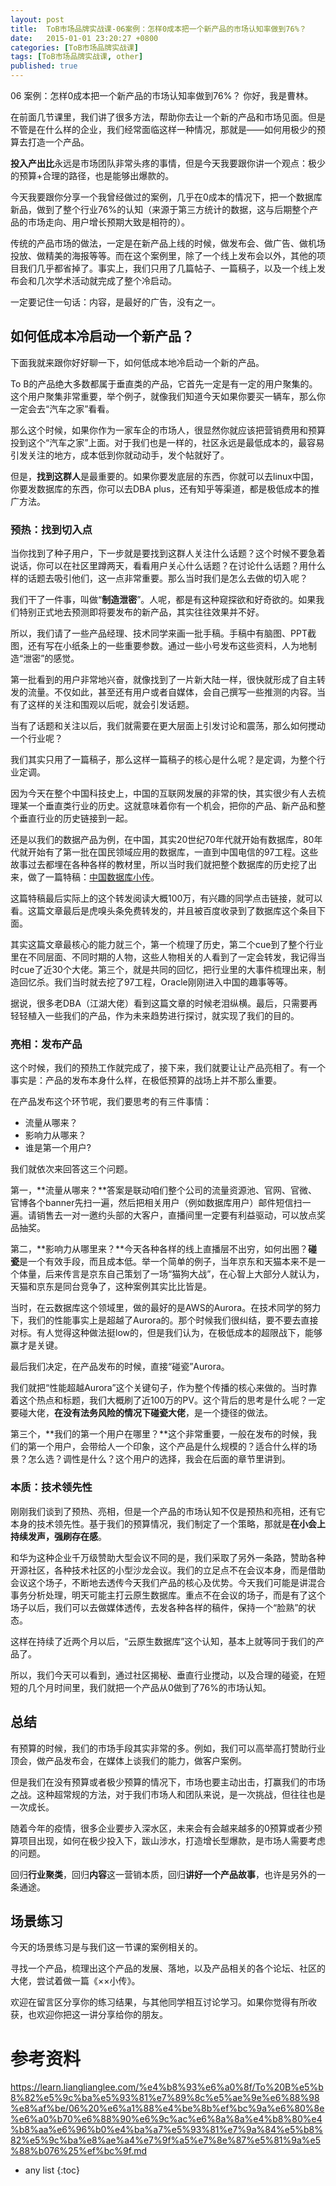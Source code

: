 ```yaml
---
layout: post
title:  ToB市场品牌实战课-06案例：怎样0成本把一个新产品的市场认知率做到76%？
date:   2015-01-01 23:20:27 +0800
categories: [ToB市场品牌实战课]
tags: [ToB市场品牌实战课, other]
published: true
---
```




06 案例：怎样0成本把一个新产品的市场认知率做到76%？
你好，我是曹林。

在前面几节课里，我们讲了很多方法，帮助你去让一个新的产品和市场见面。但是不管是在什么样的企业，我们经常面临这样一种情况，那就是——如何用极少的预算去打造一个产品。

**投入产出比**永远是市场团队非常头疼的事情，但是今天我要跟你讲一个观点：极少的预算+合理的路径，也是能够出爆款的。

今天我要跟你分享一个我曾经做过的案例，几乎在0成本的情况下，把一个数据库新品，做到了整个行业76%的认知（来源于第三方统计的数据，这与后期整个产品的市场走向、用户增长预期大致是相符的）。

传统的产品市场的做法，一定是在新产品上线的时候，做发布会、做广告、做机场投放、做精美的海报等等。而在这个案例里，除了一个线上发布会以外，其他的项目我们几乎都省掉了。事实上，我们只用了几篇帖子、一篇稿子，以及一个线上发布会和几次学术活动就完成了整个冷启动。

一定要记住一句话：内容，是最好的广告，没有之一。

## 如何低成本冷启动一个新产品？

下面我就来跟你好好聊一下，如何低成本地冷启动一个新的产品。

To B的产品绝大多数都属于垂直类的产品，它首先一定是有一定的用户聚集的。这个用户聚集非常重要，举个例子，就像我们知道今天如果你要买一辆车，那么你一定会去“汽车之家”看看。

那么这个时候，如果你作为一家车企的市场人，很显然你就应该把营销费用和预算投到这个“汽车之家”上面。对于我们也是一样的，社区永远是最低成本的，最容易引发关注的地方，成本低到你就动动手，发个帖就好了。

但是，**找到这群人**是最重要的。如果你要发底层的东西，你就可以去linux中国，你要发数据库的东西，你可以去DBA plus，还有知乎等渠道，都是极低成本的推广方法。

### 预热：找到切入点

当你找到了种子用户，下一步就是要找到这群人关注什么话题？这个时候不要急着说话，你可以在社区里蹲两天，看看用户关心什么话题？在讨论什么话题？用什么样的话题去吸引他们，这一点非常重要。那么当时我们是怎么去做的切入呢？

我们干了一件事，叫做“**制造泄密**”。人呢，都是有这种窥探欲和好奇欲的。如果我们特别正式地去预测即将要发布的新产品，其实往往效果并不好。

所以，我们请了一些产品经理、技术同学来画一批手稿。手稿中有脑图、PPT截图，还有写在小纸条上的一些重要参数。通过一些小号发布这些资料，人为地制造“泄密”的感觉。

第一批看到的用户非常地兴奋，就像找到了一片新大陆一样，很快就形成了自主转发的流量。不仅如此，甚至还有用户或者自媒体，会自己撰写一些推测的内容。当有了这样的关注和围观以后呢，就会引发话题。

当有了话题和关注以后，我们就需要在更大层面上引发讨论和震荡，那么如何搅动一个行业呢？

我们其实只用了一篇稿子，那么这样一篇稿子的核心是什么呢？是定调，为整个行业定调。

因为今天在整个中国科技史上，中国的互联网发展的非常的快，其实很少有人去梳理某一个垂直类行业的历史。这就意味着你有一个机会，把你的产品、新产品和整个垂直行业的历史链接到一起。

还是以我们的数据产品为例，在中国，其实20世纪70年代就开始有数据库，80年代就开始有了第一批在国民领域应用的数据库，一直到中国电信的97工程。这些故事过去都埋在各种各样的教材里，所以当时我们就把整个数据库的历史挖了出来，做了一篇特稿：[中国数据库小传](https://www.huxiu.com/article/208691.html)。

这篇特稿最后实际上的这个转发阅读大概100万，有兴趣的同学点击链接，就可以看。这篇文章最后是虎嗅头条免费转发的，并且被百度收录到了数据库这个条目下面。

其实这篇文章最核心的能力就三个，第一个梳理了历史，第二个cue到了整个行业里在不同层面、不同时期的人物，这些人物相关的人看到了一定会转发，我记得当时cue了近30个大佬。第三个，就是共同的回忆，把行业里的大事件梳理出来，制造回忆杀。我们当时就去挖了97工程，Oracle刚刚进入中国的趣事等等。

据说，很多老DBA（江湖大佬）看到这篇文章的时候老泪纵横。最后，只需要再轻轻植入一些我们的产品，作为未来趋势进行探讨，就实现了我们的目的。

### 亮相：发布产品

这个时候，我们的预热工作就完成了，接下来，我们就要让让产品亮相了。有一个事实是：产品的发布本身什么样，在极低预算的战场上并不那么重要。

在产品发布这个环节呢，我们要思考的有三件事情：

* 流量从哪来？
* 影响力从哪来？
* 谁是第一个用户?

我们就依次来回答这三个问题。

第一，**流量从哪来？**答案是联动咱们整个公司的流量资源池、官网、官微、官博各个banner先扫一遍，然后把相关用户（例如数据库用户）邮件短信扫一遍。请销售去一对一邀约头部的大客户，直播间里一定要有利益驱动，可以放点奖品抽奖。

第二，**影响力从哪里来？**今天各种各样的线上直播层不出穷，如何出圈？**碰瓷**是一个有效手段，而且成本低。举一个简单的例子，当年京东和天猫本来不是一个体量，后来传言是京东自己策划了一场“猫狗大战”，在心智上大部分人就认为，天猫和京东是同台竞争了，这种案例其实比比皆是。

当时，在云数据库这个领域里，做的最好的是AWS的Aurora。在技术同学的努力下，我们的性能事实上是超越了Aurora的。那个时候我们很纠结，要不要去直接对标。有人觉得这种做法挺low的，但是我们认为，在极低成本的超限战下，能够赢才是关键。

最后我们决定，在产品发布的时候，直接“碰瓷”Aurora。

我们就把“性能超越Aurora”这个关键句子，作为整个传播的核心来做的。当时靠着这个热点和标题，我们大概刷了近100万的PV。这个背后的思考是什么呢？一定要碰大佬，**在没有法务风险的情况下碰瓷大佬**，是一个捷径的做法。

第三个，**我们的第一个用户在哪里？**这个非常重要，一般在发布的时候，我们的第一个用户，会带给人一个印象，这个产品是什么规模的？适合什么样的场景？怎么选？调性是什么？这个用户的选择，我会在后面的章节里讲到。

### 本质：技术领先性

刚刚我们谈到了预热、亮相，但是一个产品的市场认知不仅是预热和亮相，还有它本身的技术领先性。基于我们的预算情况，我们制定了一个策略，那就是**在小会上持续发声，强刷存在感**。

和华为这种企业千万级赞助大型会议不同的是，我们采取了另外一条路，赞助各种开源社区，各种技术社区的小型沙龙会议。我们的立足点不在会议本身，而是借助会议这个场子，不断地去透传今天我们产品的核心及优势。今天我们可能是讲混合事务分析处理，明天可能主打云原生数据库。重点不在会议的场子，而是有了这个场子以后，我们可以去做媒体透传，去发各种各样的稿件，保持一个“脸熟”的状态。

这样在持续了近两个月以后，“云原生数据库”这个认知，基本上就等同于我们的产品了。

所以，我们今天可以看到，通过社区揭秘、垂直行业搅动，以及合理的碰瓷，在短短的几个月时间里，我们就把一个产品从0做到了76%的市场认知。

## 总结

有预算的时候，我们的市场手段其实非常的多。例如，我们可以高举高打赞助行业顶会，做产品发布会，在媒体上谈我们的能力，做客户案例。

但是我们在没有预算或者极少预算的情况下，市场也要主动出击，打赢我们的市场之战。这种超常规的方法，对于我们市场人和团队来说，是一次挑战，但往往也是一次成长。

随着今年的疫情，很多企业要步入深水区，未来会有会越来越多的0预算或者少预算项目出现，如何在极少投入下，跋山涉水，打造增长型爆款，是市场人需要考虑的问题。

回归**行业聚类**，回归**内容**这一营销本质，回归**讲好一个产品故事**，也许是另外的一条通途。

## 场景练习

今天的场景练习是与我们这一节课的案例相关的。

寻找一个产品，梳理出这个产品的发展、落地，以及产品相关的各个论坛、社区的大佬，尝试着做一篇《××小传》。

欢迎在留言区分享你的练习结果，与其他同学相互讨论学习。如果你觉得有所收获，也欢迎你把这一讲分享给你的朋友。




# 参考资料

https://learn.lianglianglee.com/%e4%b8%93%e6%a0%8f/To%20B%e5%b8%82%e5%9c%ba%e5%93%81%e7%89%8c%e5%ae%9e%e6%88%98%e8%af%be/06%20%e6%a1%88%e4%be%8b%ef%bc%9a%e6%80%8e%e6%a0%b70%e6%88%90%e6%9c%ac%e6%8a%8a%e4%b8%80%e4%b8%aa%e6%96%b0%e4%ba%a7%e5%93%81%e7%9a%84%e5%b8%82%e5%9c%ba%e8%ae%a4%e7%9f%a5%e7%8e%87%e5%81%9a%e5%88%b076%25%ef%bc%9f.md

* any list
{:toc}
